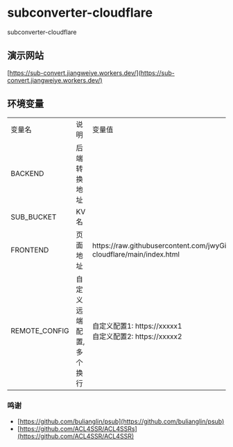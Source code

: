 # subconverter-cloudflare

subconverter-cloudflare

## 演示网站

[https://sub-convert.jiangweiye.workers.dev/](https://sub-convert.jiangweiye.workers.dev/)

## 环境变量

<table>
  <tr>
    <td>变量名</td>
    <td>说明</td>
    <td>变量值</td>
  </tr>
  <tr>
    <td>BACKEND</td>
    <td>后端转换地址</td>
    <td></td>
  </tr>
  <tr>
    <td>SUB_BUCKET</td>
    <td>KV名</td>
    <td></td>
  </tr>
  <tr>
    <td>FRONTEND</td>
    <td>页面地址</td>
    <td>https://raw.githubusercontent.com/jwyGithub/subconverter-cloudflare/main/index.html</td>
  </tr>
  <tr>
    <td>REMOTE_CONFIG</td>
    <td>自定义远端配置,多个换行</td>
    <td>
        自定义配置1: https://xxxxx1 <br>
        自定义配置2: https://xxxxx2
    </td>
  </tr>
</table>

### 鸣谢

-   [https://github.com/bulianglin/psub](https://github.com/bulianglin/psub)
-   [https://github.com/ACL4SSR/ACL4SSRs](https://github.com/ACL4SSR/ACL4SSR)
